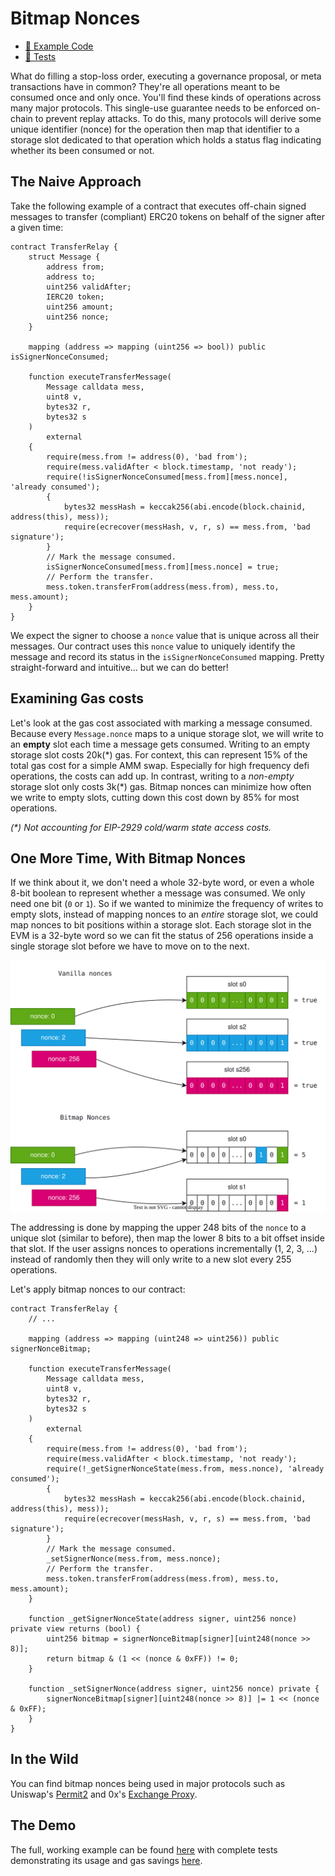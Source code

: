 # Bitmap Nonces

- [📜 Example Code](./TransferRelay.sol)
- [🐞 Tests](../../test/TransferRelay.t.sol)

What do filling a stop-loss order, executing a governance proposal, or meta transactions have in common? They're all operations meant to be consumed once and only once. You'll find these kinds of operations across many major protocols. This single-use guarantee needs to be enforced on-chain to prevent replay attacks. To do this, many protocols will derive some unique identifier (nonce) for the operation then map that identifier to a storage slot dedicated to that operation which holds a status flag indicating whether its been consumed or not.

## The Naive Approach

Take the following example of a contract that executes off-chain signed messages to transfer (compliant) ERC20 tokens on behalf of the signer after a given time:

```solidity
contract TransferRelay {
    struct Message {
        address from;
        address to;
        uint256 validAfter;
        IERC20 token;
        uint256 amount;
        uint256 nonce;
    }

    mapping (address => mapping (uint256 => bool)) public isSignerNonceConsumed;

    function executeTransferMessage(
        Message calldata mess,
        uint8 v,
        bytes32 r,
        bytes32 s
    )
        external
    {
        require(mess.from != address(0), 'bad from');
        require(mess.validAfter < block.timestamp, 'not ready');
        require(!isSignerNonceConsumed[mess.from][mess.nonce], 'already consumed');
        {
            bytes32 messHash = keccak256(abi.encode(block.chainid, address(this), mess));
            require(ecrecover(messHash, v, r, s) == mess.from, 'bad signature');
        }
        // Mark the message consumed.
        isSignerNonceConsumed[mess.from][mess.nonce] = true;
        // Perform the transfer.
        mess.token.transferFrom(address(mess.from), mess.to, mess.amount);
    }
}
```

We expect the signer to choose a `nonce` value that is unique across all their messages. Our contract uses this `nonce` value to uniquely identify the message and record its status in the `isSignerNonceConsumed` mapping. Pretty straight-forward and intuitive... but we can do better!

## Examining Gas costs

Let's look at the gas cost associated with marking a message consumed. Because every `Message.nonce` maps to a unique storage slot, we will write to an **empty** slot each time a message gets consumed. Writing to an empty storage slot costs 20k(\*) gas. For context, this can represent 15% of the total gas cost for a simple AMM swap. Especially for high frequency defi operations, the costs can add up. In contrast, writing to a *non-empty* storage slot only costs 3k(\*) gas. Bitmap nonces can minimize how often we write to empty slots, cutting down this cost down by 85% for most operations.

*(\*) Not accounting for EIP-2929 cold/warm state access costs.*

## One More Time, With Bitmap Nonces

If we think about it, we don't need a whole 32-byte word, or even a whole  8-bit boolean to represent whether a message was consumed. We only need one bit (`0` or `1`). So if we wanted to minimize the frequency of writes to empty slots, instead of mapping nonces to an *entire* storage slot, we could map nonces to bit positions within a storage slot. Each storage slot in the EVM is a 32-byte word so we can fit the status of 256 operations inside a single storage slot before we have to move on to the next.

![nonces slot usage](./nonces-slots.drawio.svg)

The addressing is done by mapping the upper 248 bits of the `nonce` to a unique slot (similar to before), then map the lower 8 bits to a bit offset inside that slot. If the user assigns nonces to operations incrementally (1, 2, 3, ...) instead of randomly then they will only write to a new slot every 255 operations.

Let's apply bitmap nonces to our contract:

```solidity
contract TransferRelay {
    // ...

    mapping (address => mapping (uint248 => uint256)) public signerNonceBitmap;

    function executeTransferMessage(
        Message calldata mess,
        uint8 v,
        bytes32 r,
        bytes32 s
    )
        external
    {
        require(mess.from != address(0), 'bad from');
        require(mess.validAfter < block.timestamp, 'not ready');
        require(!_getSignerNonceState(mess.from, mess.nonce), 'already consumed');
        {
            bytes32 messHash = keccak256(abi.encode(block.chainid, address(this), mess));
            require(ecrecover(messHash, v, r, s) == mess.from, 'bad signature');
        }
        // Mark the message consumed.
        _setSignerNonce(mess.from, mess.nonce);
        // Perform the transfer.
        mess.token.transferFrom(address(mess.from), mess.to, mess.amount);
    }

    function _getSignerNonceState(address signer, uint256 nonce) private view returns (bool) {
        uint256 bitmap = signerNonceBitmap[signer][uint248(nonce >> 8)];
        return bitmap & (1 << (nonce & 0xFF)) != 0;
    }

    function _setSignerNonce(address signer, uint256 nonce) private {
        signerNonceBitmap[signer][uint248(nonce >> 8)] |= 1 << (nonce & 0xFF);
    }
}
```

## In the Wild

You can find bitmap nonces being used in major protocols such as Uniswap's [Permit2](https://github.com/Uniswap/permit2/blob/cc56ad0f3439c502c246fc5cfcc3db92bb8b7219/src/SignatureTransfer.sol#L142) and 0x's [Exchange Proxy](https://github.com/0xProject/protocol/blob/e66307ba319e8c3e2a456767403298b576abc85e/contracts/zero-ex/contracts/src/features/nft_orders/ERC721OrdersFeature.sol#L662).

## The Demo

The full, working example can be found [here](./TransferRelay.sol) with complete tests demonstrating its usage and gas savings [here](../../test/TransferRelay.sol).
